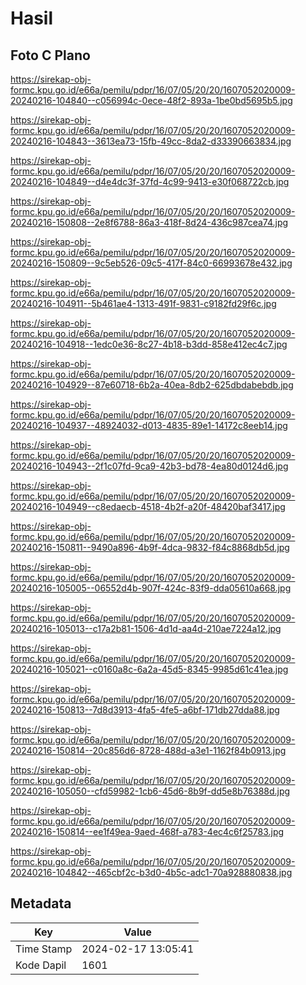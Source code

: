 # Hasil

## Foto C Plano

https://sirekap-obj-formc.kpu.go.id/e66a/pemilu/pdpr/16/07/05/20/20/1607052020009-20240216-104840--c056994c-0ece-48f2-893a-1be0bd5695b5.jpg

https://sirekap-obj-formc.kpu.go.id/e66a/pemilu/pdpr/16/07/05/20/20/1607052020009-20240216-104843--3613ea73-15fb-49cc-8da2-d33390663834.jpg

https://sirekap-obj-formc.kpu.go.id/e66a/pemilu/pdpr/16/07/05/20/20/1607052020009-20240216-104849--d4e4dc3f-37fd-4c99-9413-e30f068722cb.jpg

https://sirekap-obj-formc.kpu.go.id/e66a/pemilu/pdpr/16/07/05/20/20/1607052020009-20240216-150808--2e8f6788-86a3-418f-8d24-436c987cea74.jpg

https://sirekap-obj-formc.kpu.go.id/e66a/pemilu/pdpr/16/07/05/20/20/1607052020009-20240216-150809--9c5eb526-09c5-417f-84c0-66993678e432.jpg

https://sirekap-obj-formc.kpu.go.id/e66a/pemilu/pdpr/16/07/05/20/20/1607052020009-20240216-104911--5b461ae4-1313-491f-9831-c9182fd29f6c.jpg

https://sirekap-obj-formc.kpu.go.id/e66a/pemilu/pdpr/16/07/05/20/20/1607052020009-20240216-104918--1edc0e36-8c27-4b18-b3dd-858e412ec4c7.jpg

https://sirekap-obj-formc.kpu.go.id/e66a/pemilu/pdpr/16/07/05/20/20/1607052020009-20240216-104929--87e60718-6b2a-40ea-8db2-625dbdabebdb.jpg

https://sirekap-obj-formc.kpu.go.id/e66a/pemilu/pdpr/16/07/05/20/20/1607052020009-20240216-104937--48924032-d013-4835-89e1-14172c8eeb14.jpg

https://sirekap-obj-formc.kpu.go.id/e66a/pemilu/pdpr/16/07/05/20/20/1607052020009-20240216-104943--2f1c07fd-9ca9-42b3-bd78-4ea80d0124d6.jpg

https://sirekap-obj-formc.kpu.go.id/e66a/pemilu/pdpr/16/07/05/20/20/1607052020009-20240216-104949--c8edaecb-4518-4b2f-a20f-48420baf3417.jpg

https://sirekap-obj-formc.kpu.go.id/e66a/pemilu/pdpr/16/07/05/20/20/1607052020009-20240216-150811--9490a896-4b9f-4dca-9832-f84c8868db5d.jpg

https://sirekap-obj-formc.kpu.go.id/e66a/pemilu/pdpr/16/07/05/20/20/1607052020009-20240216-105005--06552d4b-907f-424c-83f9-dda05610a668.jpg

https://sirekap-obj-formc.kpu.go.id/e66a/pemilu/pdpr/16/07/05/20/20/1607052020009-20240216-105013--c17a2b81-1506-4d1d-aa4d-210ae7224a12.jpg

https://sirekap-obj-formc.kpu.go.id/e66a/pemilu/pdpr/16/07/05/20/20/1607052020009-20240216-105021--c0160a8c-6a2a-45d5-8345-9985d61c41ea.jpg

https://sirekap-obj-formc.kpu.go.id/e66a/pemilu/pdpr/16/07/05/20/20/1607052020009-20240216-150813--7d8d3913-4fa5-4fe5-a6bf-171db27dda88.jpg

https://sirekap-obj-formc.kpu.go.id/e66a/pemilu/pdpr/16/07/05/20/20/1607052020009-20240216-150814--20c856d6-8728-488d-a3e1-1162f84b0913.jpg

https://sirekap-obj-formc.kpu.go.id/e66a/pemilu/pdpr/16/07/05/20/20/1607052020009-20240216-105050--cfd59982-1cb6-45d6-8b9f-dd5e8b76388d.jpg

https://sirekap-obj-formc.kpu.go.id/e66a/pemilu/pdpr/16/07/05/20/20/1607052020009-20240216-150814--ee1f49ea-9aed-468f-a783-4ec4c6f25783.jpg

https://sirekap-obj-formc.kpu.go.id/e66a/pemilu/pdpr/16/07/05/20/20/1607052020009-20240216-104842--465cbf2c-b3d0-4b5c-adc1-70a928880838.jpg


## Metadata

| Key        | Value               |
| ---------- | ------------------- |
| Time Stamp | 2024-02-17 13:05:41 |
| Kode Dapil | 1601                |



